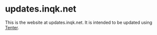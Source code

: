 # updates.inqk.net

This is the website at updates.inqk.net. It is intended to be updated using
[Tenter][rg].

[rg]: https://rubygems.org/gems/tenter/
